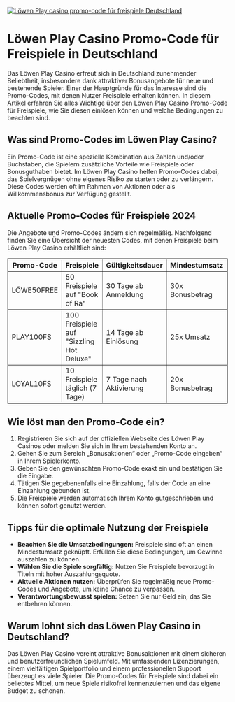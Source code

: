[![Löwen Play casino promo-code für freispiele Deutschland](https://123-caf.pages.dev/gitsignup.png)](https://vrmoo.ru/Bt82HjjY)

<h1>Löwen Play Casino Promo-Code für Freispiele in Deutschland</h1> <p>Das Löwen Play Casino erfreut sich in Deutschland zunehmender Beliebtheit, insbesondere dank attraktiver Bonusangebote für neue und bestehende Spieler. Einer der Hauptgründe für das Interesse sind die Promo-Codes, mit denen Nutzer Freispiele erhalten können. In diesem Artikel erfahren Sie alles Wichtige über den Löwen Play Casino Promo-Code für Freispiele, wie Sie diesen einlösen können und welche Bedingungen zu beachten sind.</p>  <h2>Was sind Promo-Codes im Löwen Play Casino?</h2> <p>Ein Promo-Code ist eine spezielle Kombination aus Zahlen und/oder Buchstaben, die Spielern zusätzliche Vorteile wie Freispiele oder Bonusguthaben bietet. Im Löwen Play Casino helfen Promo-Codes dabei, das Spielvergnügen ohne eigenes Risiko zu starten oder zu verlängern. Diese Codes werden oft im Rahmen von Aktionen oder als Willkommensbonus zur Verfügung gestellt.</p>  <h2>Aktuelle Promo-Codes für Freispiele 2024</h2> <p>Die Angebote und Promo-Codes ändern sich regelmäßig. Nachfolgend finden Sie eine Übersicht der neuesten Codes, mit denen Freispiele beim Löwen Play Casino erhältlich sind:</p>  <table border="1" cellspacing="0" cellpadding="8">   <thead>     <tr>       <th>Promo-Code</th>       <th>Freispiele</th>       <th>Gültigkeitsdauer</th>       <th>Mindestumsatz</th>     </tr>   </thead>   <tbody>     <tr>       <td>LÖWE50FREE</td>       <td>50 Freispiele auf "Book of Ra"</td>       <td>30 Tage ab Anmeldung</td>       <td>30x Bonusbetrag</td>     </tr>     <tr>       <td>PLAY100FS</td>       <td>100 Freispiele auf "Sizzling Hot Deluxe"</td>       <td>14 Tage ab Einlösung</td>       <td>25x Umsatz</td>     </tr>     <tr>       <td>LOYAL10FS</td>       <td>10 Freispiele täglich (7 Tage)</td>       <td>7 Tage nach Aktivierung</td>       <td>20x Bonusbetrag</td>     </tr>   </tbody> </table>  <h2>Wie löst man den Promo-Code ein?</h2> <ol>   <li>Registrieren Sie sich auf der offiziellen Webseite des Löwen Play Casinos oder melden Sie sich in Ihrem bestehenden Konto an.</li>   <li>Gehen Sie zum Bereich „Bonusaktionen“ oder „Promo-Code eingeben“ in Ihrem Spielerkonto.</li>   <li>Geben Sie den gewünschten Promo-Code exakt ein und bestätigen Sie die Eingabe.</li>   <li>Tätigen Sie gegebenenfalls eine Einzahlung, falls der Code an eine Einzahlung gebunden ist.</li>   <li>Die Freispiele werden automatisch Ihrem Konto gutgeschrieben und können sofort genutzt werden.</li> </ol>  <h2>Tipps für die optimale Nutzung der Freispiele</h2> <ul>   <li><strong>Beachten Sie die Umsatzbedingungen:</strong> Freispiele sind oft an einen Mindestumsatz geknüpft. Erfüllen Sie diese Bedingungen, um Gewinne auszahlen zu können.</li>   <li><strong>Wählen Sie die Spiele sorgfältig:</strong> Nutzen Sie Freispiele bevorzugt in Titeln mit hoher Auszahlungsquote.</li>   <li><strong>Aktuelle Aktionen nutzen:</strong> Überprüfen Sie regelmäßig neue Promo-Codes und Angebote, um keine Chance zu verpassen.</li>   <li><strong>Verantwortungsbewusst spielen:</strong> Setzen Sie nur Geld ein, das Sie entbehren können.</li> </ul>  <h2>Warum lohnt sich das Löwen Play Casino in Deutschland?</h2> <p>Das Löwen Play Casino vereint attraktive Bonusaktionen mit einem sicheren und benutzerfreundlichen Spielumfeld. Mit umfassenden Lizenzierungen, einem vielfältigen Spielportfolio und einem professionellen Support überzeugt es viele Spieler. Die Promo-Codes für Freispiele sind dabei ein beliebtes Mittel, um neue Spiele risikofrei kennenzulernen und das eigene Budget zu schonen.</p>